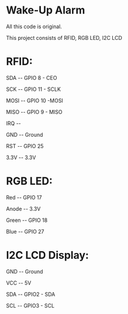 # Wake-Up Alarm

All this code is original.

This project consists of RFID, RGB LED, I2C LCD

# RFID:
SDA -- GPIO 8 - CEO

SCK -- GPIO 11 - SCLK

MOSI -- GPIO 10 -MOSI

MISO -- GPIO 9 - MISO

IRQ -- 

GND -- Ground

RST -- GPIO 25

3.3V -- 3.3V

# RGB LED:
Red -- GPIO 17

Anode -- 3.3V

Green -- GPIO 18

Blue -- GPIO 27

# I2C LCD Display:
GND -- Ground

VCC -- 5V

SDA -- GPIO2 - SDA

SCL -- GPIO3 - SCL
